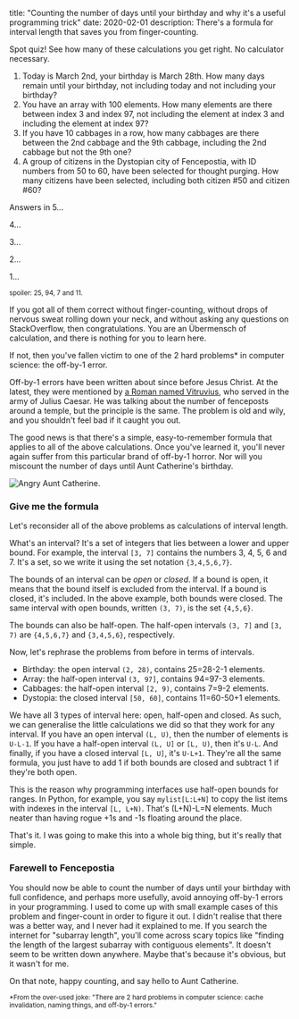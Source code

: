 title: "Counting the number of days until your birthday and why it's a useful programming trick"
date: 2020-02-01
description: There's a formula for interval length that saves you from finger-counting.

Spot quiz! See how many of these calculations you get right. No calculator necessary.

1. Today is March 2nd, your birthday is March 28th. How many days remain until your birthday, not including today and not including your birthday?
2. You have an array with 100 elements. How many elements are there between index 3 and index 97, not including the element at index 3 and including the element at index 97?
3. If you have 10 cabbages in a row, how many cabbages are there between the 2nd cabbage and the 9th cabbage, including the 2nd cabbage but not the 9th one?
4. A group of citizens in the Dystopian city of Fencepostia, with ID numbers from 50 to 60, have been selected for thought purging. How many citizens have been selected, including both citizen #50 and citizen #60?

Answers in 5...

4...

3...

2...

1...

<small>spoiler: 25, 94, 7 and 11.</small>

If you got all of them correct without finger-counting, without drops of nervous sweat rolling down your neck, and without asking any questions on StackOverflow, then congratulations. You are an Übermensch of calculation, and there is nothing for you to learn here.

If not, then you've fallen victim to one of the 2 hard problems\* in computer science: the off-by-1 error.

Off-by-1 errors have been written about since before Jesus Christ. At the latest, they were mentioned by [a Roman named Vitruvius](https://web.archive.org/web/20160305221341/http://www.dsm.fordham.edu/~moniot/Opinions/fencepost-error-history.shtml), who served in the army of Julius Caesar. He was talking about the number of fenceposts around a temple, but the principle is the same. The problem is old and wily, and you shouldn't feel bad if it caught you out.

The good news is that there's a simple, easy-to-remember formula that applies to all of the above calculations. Once you've learned it, you'll never again suffer from this particular brand of off-by-1 horror. Nor will you miscount the number of days until Aunt Catherine's birthday.

<img src="{{ url_for('static', filename='img/interval-length/aunt-catherine.jpg') }}"
     alt="Angry Aunt Catherine."
     class="centered">

### Give me the formula
Let's reconsider all of the above problems as calculations of interval length.

What's an interval? It's a set of integers that lies between a lower and upper bound. For example, the interval `[3, 7]` contains the numbers 3, 4, 5, 6 and 7. It's a set, so we write it using the set notation `{3,4,5,6,7}`.

The bounds of an interval can be *open* or *closed*. If a bound is open, it means that the bound itself is excluded from the interval. If a bound is closed, it's included. In the above example, both bounds were closed. The same interval with open bounds, written `(3, 7)`, is the set `{4,5,6}`.

The bounds can also be half-open. The half-open intervals `(3, 7]` and `[3, 7)` are `{4,5,6,7}` and `{3,4,5,6}`, respectively.

Now, let's rephrase the problems from before in terms of intervals.

* Birthday: the open interval `(2, 28)`, contains 25=28-2-1 elements.
* Array: the half-open interval `(3, 97]`, contains 94=97-3 elements.
* Cabbages: the half-open interval `[2, 9)`, contains 7=9-2 elements.
* Dystopia: the closed interval `[50, 60]`, contains 11=60-50+1 elements.

We have all 3 types of interval here: open, half-open and closed. As such, we can generalise the little calculations we did so that they work for any interval. If you have an open interval `(L, U)`, then the number of elements is `U-L-1`. If you have a half-open interval `(L, U]` or `[L, U)`, then it's `U-L`. And finally, if you have a closed interval `[L, U]`, it's `U-L+1`. They're all the same formula, you just have to add 1 if both bounds are closed and subtract 1 if they're both open.

This is the reason why programming interfaces use half-open bounds for ranges. In Python, for example, you say `mylist[L:L+N]` to copy the list items with indexes in the interval `[L, L+N)`. That's (L+N)-L=N elements. Much neater than having rogue +1s and -1s floating around the place.

That's it. I was going to make this into a whole big thing, but it's really that simple. 

<!-- Fuck Shane! -->

### Farewell to Fencepostia
You should now be able to count the number of days until your birthday with full confidence, and perhaps more usefully, avoid annoying off-by-1 errors in your programming. I used to come up with small example cases of this problem and finger-count in order to figure it out. I didn't realise that there was a better way, and I never had it explained to me. If you search the internet for "subarray length", you'll come across scary topics like "finding the length of the largest subarray with contiguous elements". It doesn't seem to be written down anywhere. Maybe that's because it's obvious, but it wasn't for me.

On that note, happy counting, and say hello to Aunt Catherine.

<small>\*From the over-used joke: "There are 2 hard problems in computer science: cache invalidation, naming things, and off-by-1 errors."</small>
